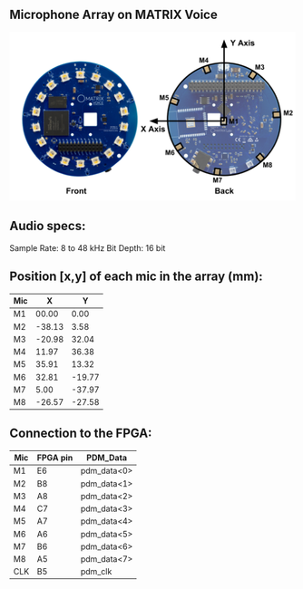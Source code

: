 ## Microphone Array on MATRIX Voice
![Mic Position](../img/mic_voice_position.png)

## Audio specs:

Sample Rate: 8 to 48 kHz
Bit Depth: 16 bit

<h2 style="padding-top:0;">Position [x,y] of each mic in the array (mm):</h2>

| Mic  |      X      |      Y      |  
| ---- | ----------- | ----------- |  
|  M1  |    00.00    |     0.00    |
|  M2  |   -38.13    |     3.58    |
|  M3  |   -20.98    |    32.04    |
|  M4  |    11.97    |    36.38    |
|  M5  |    35.91    |    13.32    |
|  M6  |    32.81    |   -19.77    |
|  M7  |     5.00    |   -37.97    |
|  M8  |   -26.57    |   -27.58    |

<h2 style="padding-top:0;">Connection to the FPGA:</h2>

| Mic  |   FPGA pin  |   PDM_Data  |  
| ---- | ----------- | ----------- |  
|  M1  |     E6      | pdm_data<0> |
|  M2  |     B8      | pdm_data<1> |
|  M3  |     A8      | pdm_data<2> |
|  M4  |     C7      | pdm_data<3> |
|  M5  |     A7      | pdm_data<4> |
|  M6  |     A6      | pdm_data<5> |
|  M7  |     B6      | pdm_data<6> |
|  M8  |     A5      | pdm_data<7> |
|  CLK |     B5      | pdm_clk     |
